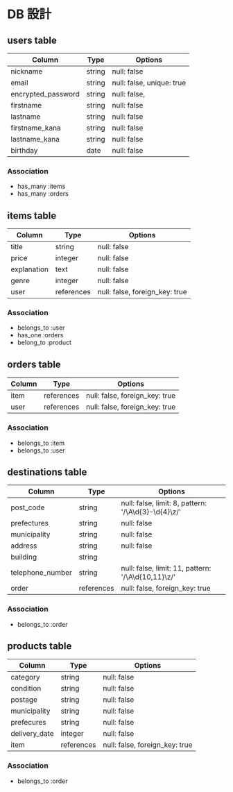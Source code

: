 # DB 設計

## users table

| Column             | Type                | Options                   |
|--------------------|---------------------|---------------------------|
| nickname           | string              | null: false               |
| email              | string              | null: false, unique: true |
| encrypted_password | string              | null: false,              |
| firstname          | string              | null: false               |
| lastname           | string              | null: false               |
| firstname_kana     | string              | null: false               |
| lastname_kana      | string              | null: false               |
| birthday           | date                | null: false               |

### Association

* has_many :items
* has_many :orders

## items table

| Column              | Type       | Options                        |
|---------------------|------------|--------------------------------|
| title               | string     | null: false                    |
| price               | integer    | null: false                    |
| explanation         | text       | null: false                    |
| genre               | integer    | null: false                    |
| user                | references | null: false, foreign_key: true |

### Association

- belongs_to :user
- has_one :orders
- belong_to :product

## orders table

| Column     | Type       | Options                        |
|------------|------------|--------------------------------|
| item       | references | null: false, foreign_key: true |
| user       | references | null: false, foreign_key: true |

### Association

- belongs_to :item
- belongs_to :user

## destinations table

| Column           | Type       | Options                                             |
|------------------|------------|--------------------------------                     |
| post_code        | string     | null: false, limit: 8, pattern: '/\A\d{3}-\d{4}\z/' |
| prefectures      | string     | null: false                                         |
| municipality     | string     | null: false                                         |
| address          | string     | null: false                                         |
| building         | string     |                                                     |
| telephone_number | string     | null: false, limit: 11, pattern: '/\A\d{10,11}\z/'  |
| order            | references | null: false, foreign_key: true                      |

### Association

- belongs_to :order

## products table

| Column           | Type       | Options                        |
|------------------|------------|--------------------------------|
| category         | string     | null: false                    |
| condition        | string     | null: false                    |
| postage          | string     | null: false                    |
| municipality     | string     | null: false                    |
| prefecures       | string     | null: false                    |
| delivery_date    | integer    | null: false                    |
| item             | references | null: false, foreign_key: true |

### Association

- belongs_to :order
